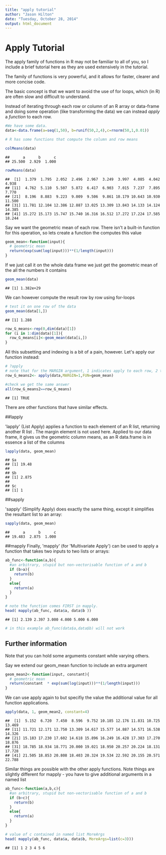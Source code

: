 ```yaml
---
title: "apply tutorial"
author: "Jason Hilton"
date: "Tuesday, October 28, 2014"
output: html_document
---
```

# Apply Tutorial
The apply family of functions in R may not be familiar to all of you, so I include a brief tutorial here as they are used extensively in the tutorial. 

The family of functions is very powerful, and it allows for faster, clearer and  more concise code. 

The basic concept is that we want to avoid the use of for loops, which (in R) are often slow and difficult to understand. 

Instead of iterating through each row or column of an R array or data-frame and doing some operation (like transforming the data) we can instead *apply* a *function* to each row. 



```r
#We have some data.
data<-data.frame(a=seq(1,50), b=runif(50,2,4),c=rnorm(50,1,0.01))

# R has some functions that compute the column and row means

colMeans(data)
```

```
##      a      b      c 
## 25.500  2.929  1.000
```

```r
rowMeans(data)
```

```
##  [1]  1.379  1.795  2.052  2.496  2.967  3.249  3.997  4.085  4.042  4.938
## [11]  4.762  5.110  5.507  5.872  6.417  6.903  7.015  7.237  7.895  7.770
## [21]  8.196  8.883  9.223  9.009  9.506  9.861 10.179 10.643 10.930 11.500
## [31] 11.781 12.104 12.386 12.887 13.025 13.309 13.843 14.133 14.124 14.385
## [41] 15.272 15.173 15.747 15.740 16.316 16.512 17.272 17.224 17.585 18.244
```


Say we want the geometric mean of each row. There isn't a built-in function for this operation, so lets create a function the computes this value

```r
geom_mean<-function(input){
  # geometric mean
  return(exp(sum(log(input)))**(1/length(input)))
}
```

If we just call it on the whole data frame we just get the geometric mean of the all the numbers it contains 

```r
geom_mean(data)
```

```
## [1] 1.382e+29
```

We can however compute the result row by row using for-loops

```r
# test it on one row of the data
geom_mean(data[1,])
```

```
## [1] 1.288
```

```r
row_G_means<-rep(0,dim(data)[1])
for (i in 1:dim(data)[1]){
  row_G_means[i]<-geom_mean(data[i,])
}
```

All this subsetting and indexing is a bit of a pain, however. 
Let's apply our function instead:


```r
# ?apply
# note that for the MARGIN argument, 1 indicates apply to each row, 2 to each column
row_G_means2<- apply(data,MARGIN=1,FUN=geom_mean)

#check we get the same answer
all(row_G_means2==row_G_means)
```

```
## [1] TRUE
```

There are other functions that have similar effects.

##lapply

'lapply'  (List Apply) applies a function to each element of an R list, returning another R list . The margin element is not used here. 
Applied to our data frame, it gives us the geometric column means, as an R data.frame is in essence a list of the columns


```r
lapply(data, geom_mean)
```

```
## $a
## [1] 19.48
## 
## $b
## [1] 2.875
## 
## $c
## [1] 1
```

##sapply

'sapply' (Simplify Apply) does exactly the same thing, except it simplifies the resultant list to an array:

```r
sapply(data, geom_mean)
```

```
##      a      b      c 
## 19.483  2.875  1.000
```

##mapply
Finally, 'mapply' (for 'Multivariate Apply') can be used to apply a function that takes two inputs to two lists or arrays:


```r
ab_func<-function(a,b){
  #an arbitrary, stupid but non-vectorisable function of a and b
  if (b>a){
    return(b)
  }
  else{
    return(a)
  }
}

# note the function comes FIRST in mapply. 
head( mapply(ab_func, data$a, data$b ))
```

```
## [1] 2.139 2.397 3.000 4.000 5.000 6.000
```

```r
# in this example ab_func(data$a,data$b) will not work 
```

## Further information
Note that you can hold some arguments constant while varying others. 

Say we extend our geom_mean function to include an extra argument


```r
geom_mean2<-function(input, constant){
  # geometric mean
  return(constant  * exp(sum(log(input)))**(1/length(input)))
}
```

We can use apply again to but specifiy the value the additional value for all function applications. 

```r
apply(data, 1, geom_mean2, constant=4)
```

```
##  [1]  5.152  6.720  7.450  8.596  9.752 10.185 12.176 11.831 10.725 13.469
## [11] 11.721 12.171 12.750 13.309 14.617 15.577 14.887 14.571 16.538 14.326
## [21] 15.183 17.230 17.602 14.618 15.896 16.249 16.428 17.383 17.270 18.876
## [31] 18.785 18.934 18.771 20.000 19.021 18.950 20.257 20.224 18.131 17.728
## [41] 21.505 18.853 20.808 18.403 20.324 19.534 22.592 20.155 20.571 22.788
```


Similar things are possible with the other apply functions. 
Note things are slightly different for mapply  - you have to give additional arguments in a named list 


```r
ab_func<-function(a,b,c){
  #an arbitrary, stupid but non-vectorisable function of a and b
  if (b>c){
    return(b)
  }
  else{
    return(a)
  }
}

# value of c contained in named list MoreArgs
head( mapply(ab_func, data$a, data$b, MoreArgs=list(c=3)))
```

```
## [1] 1 2 3 4 5 6
```
